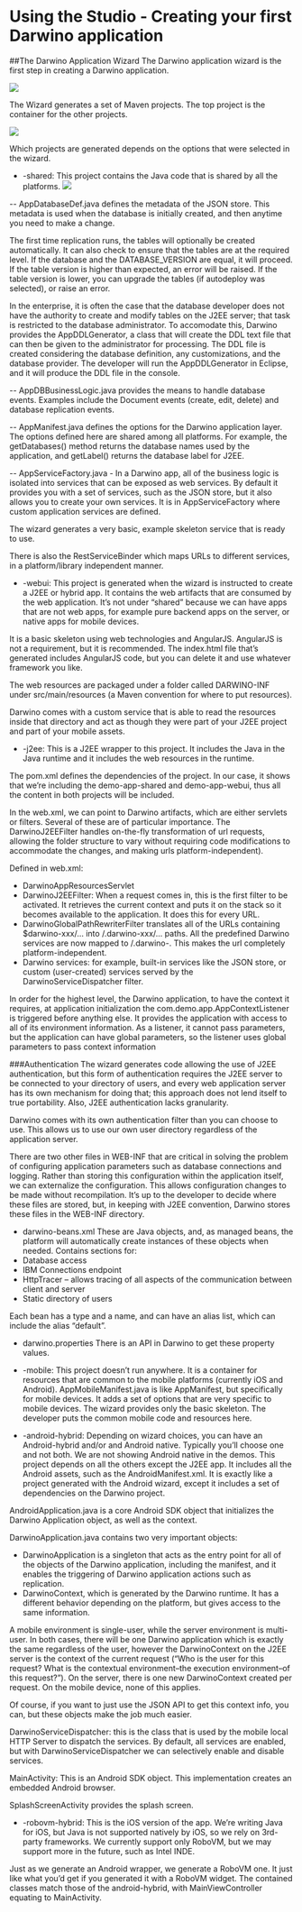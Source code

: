 Using the Studio - Creating your first Darwino application
==========================================================

##The Darwino Application Wizard
The Darwino application wizard is the first step in creating a Darwino application.

![](<select-wizard.png>)

The Wizard generates a set of Maven projects. The top project is the container for the other projects.

![](<demo-app.png>)

Which projects are generated depends on the options that were selected in the wizard.

- -shared: This project contains the Java code that is shared by all the platforms. 
![](<shared-contents.png>)

 -- AppDatabaseDef.java defines the metadata of the JSON store. This metadata is used when the database is initially created, and then anytime you need to make a change. 
 
 The first time replication runs, the tables will optionally be created automatically. It can also check to ensure that the tables are at the required level. If the database and the DATABASE_VERSION are equal, it will proceed. If the table version is higher than expected, an error will be raised. If the table version is lower, you can upgrade the tables (if autodeploy was selected), or raise an error. 
 
  In the enterprise, it is often the case that the database developer does not have the authority to create and modify tables on the J2EE server; that task is restricted to the database administrator. To accomodate this, Darwino provides the AppDDLGenerator, a class that will create the DDL text file that can then be given to the administrator for processing. The DDL file is created considering the database definition, any customizations, and the database provider. The developer will run the AppDDLGenerator in Eclipse, and it will produce the DDL file in the console.

 -- AppDBBusinessLogic.java provides the means to handle database events. Examples include the Document events (create, edit, delete) and database replication events.

 -- AppManifest.java defines the options for the Darwino application layer. The options defined here are shared among all platforms. For example, the getDatabases() method returns the database names used by the application, and getLabel() returns the database label for J2EE.

 -- AppServiceFactory.java - In a Darwino app, all of the business logic is isolated into services that can be exposed as web services. By default it provides you with a set of services, such as the JSON store, but it also allows you to create your own services. It is in AppServiceFactory where custom application services are defined.
 
 The wizard generates a very basic, example skeleton service that is ready to use.
 
 There is also the RestServiceBinder which maps URLs to different services, in a platform/library independent manner.

- -webui: This project is generated when the wizard is instructed to create a J2EE or hybrid app. It contains the web artifacts that are consumed by the web application. It’s not under “shared” because we can have apps that are not web apps, for example pure backend apps on the server, or native apps for mobile devices.
 
 It is a basic skeleton using web technologies and AngularJS. AngularJS is not a requirement, but it is recommended. The index.html file that’s generated includes AngularJS code, but you can delete it and use whatever framework you like.
 
 The web resources are packaged under a folder called DARWINO-INF under src/main/resources (a Maven convention for where to put resources). 
 
 Darwino comes with a custom service that is able to read the resources inside that directory and act as though they were part of your J2EE project and part of your mobile assets.

- -j2ee: This is a J2EE wrapper to this project. It includes the Java in the Java runtime and it includes the web resources in the runtime.
 
 The pom.xml defines the dependencies of the project. In our case, it shows that we’re including the demo-app-shared and demo-app-webui, thus all the content in both projects will be included.
 
 In the web.xml, we can point to Darwino artifacts, which are either servlets or filters. Several of these are of particular importance. The DarwinoJ2EEFilter handles on-the-fly transformation of url requests, allowing the folder structure to vary without requiring code modifications to accommodate the changes, and making urls platform-independent).
 
 Defined in web.xml:
 - DarwinoAppResourcesServlet
 - DarwinoJ2EEFilter: When a request comes in, this is the first filter to be activated. It retrieves the current context and puts it on the stack so it becomes available to the application. It does this for every URL.
 - DarwinoGlobalPathRewriterFilter translates all of the URLs containing $darwino-xxx/... into /.darwino-xxx/... paths. All the predefined Darwino services are now mapped to /.darwino-<service name>. This makes the url completely platform-independent.
 - Darwino services: for example, built-in services like the JSON store, or custom (user-created) services served by the DarwinoServiceDispatcher filter.
 
 In order for the highest level, the Darwino application, to have the context it requires, at application initialization the com.demo.app.AppContextListener is triggered before anything else. It provides the application with access to all of its environment information. As a listener, it cannot pass parameters, but the application can have global parameters, so the listener uses global parameters to pass context information
 
###Authentication
The wizard generates code allowing the use of J2EE authentication, but this form of authentication requires the J2EE server to be connected to your directory of users, and every web application server has its own mechanism for doing that; this approach does not lend itself to true portability. Also, J2EE authentication lacks granularity.

 Darwino comes with its own authentication filter than you can choose to use. This allows us to use our own user directory regardless of the application server.
 
 There are two other files in WEB-INF that are critical in solving the problem of configuring application parameters such as database connections and logging. Rather than storing this configuration within the application itself, we can externalize the configuration. This allows configuration changes to be made without recompilation. It’s up to the developer to decide where these files are stored, but, in keeping with J2EE convention, Darwino stores these files in the WEB-INF directory.
 
 - darwino-beans.xml
  These are Java objects, and, as managed beans, the platform will automatically create instances of these objects when needed.
  Contains sections for:
  - Database access
  - IBM Connections endpoint
  - HttpTracer – allows tracing of all aspects of the communication between client and server
  - Static directory of users
   
   Each bean has a type and a name, and can have an alias list, which can include the alias “default”. 
 
 - darwino.properties
 There is an API in Darwino to get these property values.

- -mobile: This project doesn’t run anywhere. It is a container for resources that are common to the mobile platforms (currently iOS and Android).
AppMobileManifest.java is like AppManifest, but specifically for mobile devices. It adds a set of options that are very specific to mobile devices. The wizard provides only the basic skeleton. The developer puts the common mobile code and resources here.

- -android-hybrid: Depending on wizard choices, you can have an Android-hybrid and/or and Android native. Typically you’ll choose one and not both. We are not showing Android native in the demos.
This project depends on all the others except the J2EE app. It includes all the Android assets, such as the AndroidManifest.xml. It is exactly like a project generated with the Android wizard, except it includes a set of dependencies on the Darwino project.

 AndroidApplication.java is a core Android SDK object that initializes the Darwino Application object, as well as the context.

 DarwinoApplication.java contains two very important objects:
 -  DarwinoApplication is a singleton that acts as the entry point for all of the objects of the Darwino application, including the manifest, and it enables the triggering of Darwino application actions such as replication.
 - DarwinoContext, which is generated by the Darwino runtime. It has a different behavior depending on the platform, but gives access to the same information.
 
 A mobile environment is single-user, while the server environment is multi-user. In both cases, there will be one Darwino application which is exactly the same regardless of the user, however the DarwinoContext on the J2EE server is the context of the current request (“Who is the user for this request? What is the contextual environment–the execution environment–of this request?”). On the server, there is one new DarwinoContext created per request. On the mobile device, none of this applies.
 
 Of course, if you want to just use the JSON API to get this context info, you can, but these objects make the job much easier.
 
 DarwinoServiceDispatcher: this is the class that is used by the mobile local HTTP Server to dispatch the services. By default, all services are enabled, but with DarwinoServiceDispatcher we can selectively enable and disable services.
 
 MainActivity: This is an Android SDK object. This implementation creates an embedded Android browser.
 
 SplashScreenActivity provides the splash screen.

- -robovm-hybrid: This is the iOS version of the app.
We’re writing Java for iOS, but Java is not supported natively by iOS, so we rely on 3rd-party frameworks. We currently support only RoboVM, but we may support more in the future, such as Intel INDE.
 
 Just as we generate an Android wrapper, we generate a RoboVM one. It just like what you’d get if you generated it with a RoboVM widget. The contained classes match those of the android-hybrid, with MainViewController equating to MainActivity.
